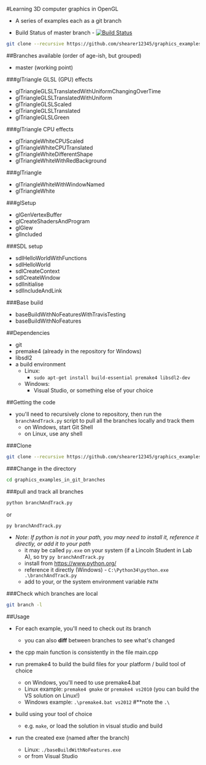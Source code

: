 #Learning 3D computer graphics in OpenGL

- A series of examples each as a git branch

- Build Status of master branch - [![Build Status](https://travis-ci.org/shearer12345/graphics_examples_in_git_branches.svg?branch=master)](https://travis-ci.org/shearer12345/graphics_examples_in_git_branches)

```bash
git clone --recursive https://github.com/shearer12345/graphics_examples_in_git_branches.git
```

##Branches available (order of age-ish, but grouped)

- master (working point)

###glTriangle GLSL (GPU) effects
- glTriangleGLSLTranslatedWithUniformChangingOverTime
- glTriangleGLSLTranslatedWithUniform
- glTriangleGLSLScaled
- glTriangleGLSLTranslated
- glTriangleGLSLGreen

###glTriangle CPU effects
- glTriangleWhiteCPUScaled
- glTriangleWhiteCPUTranslated
- glTriangleWhiteDifferentShape
- glTriangleWhiteWithRedBackground

###glTriangle
- glTriangleWhiteWithWindowNamed
- glTriangleWhite

###glSetup
- glGenVertexBuffer
- glCreateShadersAndProgram
- glGlew
- glIncluded

###SDL setup
- sdlHelloWorldWithFunctions
- sdlHelloWorld
- sdlCreateContext
- sdlCreateWindow
- sdlInitialise
- sdlIncludeAndLink

###Base build
- baseBuildWithNoFeaturesWithTravisTesting
- baseBuildWithNoFeatures

##Dependencies

- git
- premake4 (already in the repository for Windows)
- libsdl2
- a build environment
    - Linux:
        - ```sudo apt-get install build-essential premake4 libsdl2-dev```
    - Windows:
        - Visual Studio, or something else of your choice
  
##Getting the code

- you'll need to recursively clone to repository, then run the `branchAndTrack.py` script to pull all the branches locally and track them
    - on Windows, start Git Shell
    - on Linux, use any shell

###Clone
```bash
git clone --recursive https://github.com/shearer12345/graphics_examples_in_git_branches.git
```

###Change in the directory
```bash
cd graphics_examples_in_git_branches
```

###pull and track all branches
```bash
python branchAndTrack.py
```
or
```bash
py branchAndTrack.py
```

- *Note: If python is not in your path, you may need to install it, reference it directly, or add it to your path*
     - it may be called `py.exe` on your system (if a Lincoln Student in Lab A), so try `py branchAndTrack.py`
     - install from https://www.python.org/
     - reference it directly (Windows)  - `C:\Python34\python.exe .\branchAndTrack.py`
     - add to your, or the system environment variable `PATH`

###Check which branches are local
```bash
git branch -l
```

##Usage

- For each example, you'll need to check out its branch
    - you can also **diff** between branches to see what's changed

- the cpp main function is consistently in the file main.cpp

- run premake4 to build the build files for your platform / build tool of choice
    - on Windows, you'll need to use premake4.bat
    - Linux example: `premake4 gmake` or `premake4 vs2010` (you can build the VS solution on Linux!)
    - Windows example: `.\premake4.bat vs2012` #**note the `.\`

- build using your tool of choice
    - e.g. `make`, or load the solution in visual studio and build
  
- run the created exe (named after the branch)
    - Linux: `./baseBuildWithNoFeatures.exe`
    - or from Visual Studio
  
